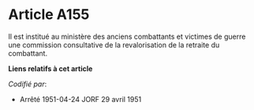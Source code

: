 # Article A155

Il est institué au ministère des anciens combattants et victimes de guerre une commission consultative de la revalorisation
de la retraite du combattant.

**Liens relatifs à cet article**

_Codifié par_:

  - Arrêté 1951-04-24 JORF 29 avril 1951
